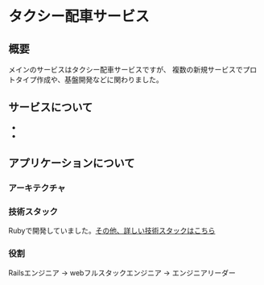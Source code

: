 # タクシー配車サービス

## 概要
メインのサービスはタクシー配車サービスですが、
複数の新規サービスでプロトタイプ作成や、基盤開発などに関わりました。

## サービスについて
*
*

## アプリケーションについて
### アーキテクチャ

### 技術スタック
Rubyで開発していました。[その他、詳しい技術スタックはこちら](technology_stack.md)

### 役割
Railsエンジニア -> webフルスタックエンジニア -> エンジニアリーダー
